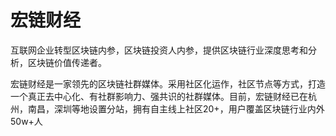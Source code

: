 # 宏链财经

互联网企业转型区块链内参，区块链投资人内参，提供区块链行业深度思考和分析，区块链价值传递者。

宏链财经是一家领先的区块链社群媒体。采用社区化运作，社区节点等方式，打造一个真正去中心化、有社群影响力、强共识的社群媒体。目前，宏链财经已在杭州，南昌，深圳等地设置分站，拥有自主线上社区20+，用户覆盖区块链行业内外50w+人
